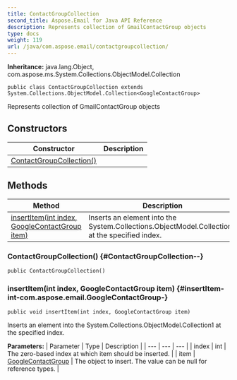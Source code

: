 ```yaml
---
title: ContactGroupCollection
second_title: Aspose.Email for Java API Reference
description: Represents collection of GmailContactGroup objects
type: docs
weight: 119
url: /java/com.aspose.email/contactgroupcollection/
---
```

**Inheritance:**
java.lang.Object, com.aspose.ms.System.Collections.ObjectModel.Collection
```
public class ContactGroupCollection extends System.Collections.ObjectModel.Collection<GoogleContactGroup>
```

Represents collection of GmailContactGroup objects
## Constructors

| Constructor | Description |
| --- | --- |
| [ContactGroupCollection()](#ContactGroupCollection--) |  |
## Methods

| Method | Description |
| --- | --- |
| [insertItem(int index, GoogleContactGroup item)](#insertItem-int-com.aspose.email.GoogleContactGroup-) | Inserts an element into the  System.Collections.ObjectModel.Collection1  at the specified index. |
### ContactGroupCollection() {#ContactGroupCollection--}
```
public ContactGroupCollection()
```


### insertItem(int index, GoogleContactGroup item) {#insertItem-int-com.aspose.email.GoogleContactGroup-}
```
public void insertItem(int index, GoogleContactGroup item)
```


Inserts an element into the  System.Collections.ObjectModel.Collection1  at the specified index.

**Parameters:**
| Parameter | Type | Description |
| --- | --- | --- |
| index | int | The zero-based index at which  item  should be inserted. |
| item | [GoogleContactGroup](../../com.aspose.email/googlecontactgroup) | The object to insert. The value can be null for reference types. |

